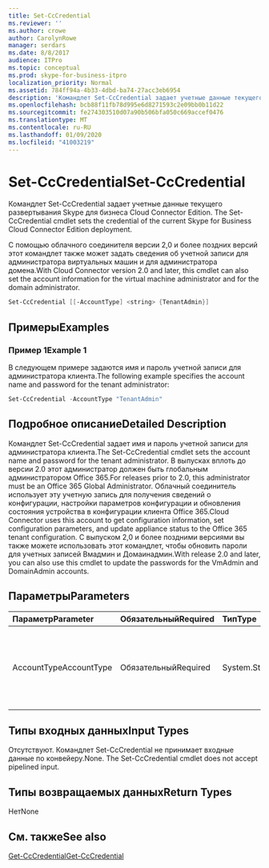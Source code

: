 ```yaml
---
title: Set-CcCredential
ms.reviewer: ''
ms.author: crowe
author: CarolynRowe
manager: serdars
ms.date: 8/8/2017
audience: ITPro
ms.topic: conceptual
ms.prod: skype-for-business-itpro
localization_priority: Normal
ms.assetid: 784ff94a-4b33-4dbd-ba74-27acc3eb6954
description: 'Командлет Set-CcCredential задает учетные данные текущего развертывания Skype для бизнеса Cloud Connector Edition. '
ms.openlocfilehash: bcb88f11fb78d995e6d8271593c2e09bb0b11d22
ms.sourcegitcommit: fe274303510d07a90b506bfa050c669accef0476
ms.translationtype: MT
ms.contentlocale: ru-RU
ms.lasthandoff: 01/09/2020
ms.locfileid: "41003219"
---
```

# <a name="set-cccredential"></a><span data-ttu-id="cac65-103">Set-CcCredential</span><span class="sxs-lookup"><span data-stu-id="cac65-103">Set-CcCredential</span></span>
 
<span data-ttu-id="cac65-104">Командлет Set-CcCredential задает учетные данные текущего развертывания Skype для бизнеса Cloud Connector Edition. </span><span class="sxs-lookup"><span data-stu-id="cac65-104">The Set-CcCredential cmdlet sets the credential of the current Skype for Business Cloud Connector Edition deployment.</span></span> 
  
<span data-ttu-id="cac65-105">С помощью облачного соединителя версии 2,0 и более поздних версий этот командлет также может задать сведения об учетной записи для администратора виртуальных машин и для администратора домена.</span><span class="sxs-lookup"><span data-stu-id="cac65-105">With Cloud Connector version 2.0 and later, this cmdlet can also set the account information for the virtual machine administrator and for the domain administrator.</span></span>
  
```powershell
Set-CcCredential [[-AccountType] <string> {TenantAdmin}]
```

## <a name="examples"></a><span data-ttu-id="cac65-106">Примеры</span><span class="sxs-lookup"><span data-stu-id="cac65-106">Examples</span></span>
<span data-ttu-id="cac65-107"><a name="Examples"> </a></span><span class="sxs-lookup"><span data-stu-id="cac65-107"></span></span>

### <a name="example-1"></a><span data-ttu-id="cac65-108">Пример 1</span><span class="sxs-lookup"><span data-stu-id="cac65-108">Example 1</span></span>

<span data-ttu-id="cac65-109">В следующем примере задаются имя и пароль учетной записи для администратора клиента.</span><span class="sxs-lookup"><span data-stu-id="cac65-109">The following example specifies the account name and password for the tenant administrator:</span></span>
  
```powershell
Set-CcCredential -AccountType "TenantAdmin"
```

## <a name="detailed-description"></a><span data-ttu-id="cac65-110">Подробное описание</span><span class="sxs-lookup"><span data-stu-id="cac65-110">Detailed Description</span></span>
<span data-ttu-id="cac65-111"><a name="DetailedDescription"> </a></span><span class="sxs-lookup"><span data-stu-id="cac65-111"></span></span>

<span data-ttu-id="cac65-112">Командлет Set-CcCredential задает имя и пароль учетной записи для администратора клиента.</span><span class="sxs-lookup"><span data-stu-id="cac65-112">The Set-CcCredential cmdlet sets the account name and password for the tenant administrator.</span></span> <span data-ttu-id="cac65-113">В выпусках вплоть до версии 2.0 этот администратор должен быть глобальным администратором Office 365.</span><span class="sxs-lookup"><span data-stu-id="cac65-113">For releases prior to 2.0, this administrator must be an Office 365 Global Administrator.</span></span> <span data-ttu-id="cac65-114">Облачный соединитель использует эту учетную запись для получения сведений о конфигурации, настройки параметров конфигурации и обновления состояния устройства в конфигурации клиента Office 365.</span><span class="sxs-lookup"><span data-stu-id="cac65-114">Cloud Connector uses this account to get configuration information, set configuration parameters, and update appliance status to the Office 365 tenant configuration.</span></span> <span data-ttu-id="cac65-115">С выпуском 2,0 и более поздними версиями вы также можете использовать этот командлет, чтобы обновить пароли для учетных записей Вмадмин и Домаинадмин.</span><span class="sxs-lookup"><span data-stu-id="cac65-115">With release 2.0 and later, you can also use this cmdlet to update the passwords for the VmAdmin and DomainAdmin accounts.</span></span>
  
## <a name="parameters"></a><span data-ttu-id="cac65-116">Параметры</span><span class="sxs-lookup"><span data-stu-id="cac65-116">Parameters</span></span>
<span data-ttu-id="cac65-117"><a name="DetailedDescription"> </a></span><span class="sxs-lookup"><span data-stu-id="cac65-117"></span></span>

|<span data-ttu-id="cac65-118">**Параметр**</span><span class="sxs-lookup"><span data-stu-id="cac65-118">**Parameter**</span></span>|<span data-ttu-id="cac65-119">**Обязательный**</span><span class="sxs-lookup"><span data-stu-id="cac65-119">**Required**</span></span>|<span data-ttu-id="cac65-120">**Тип**</span><span class="sxs-lookup"><span data-stu-id="cac65-120">**Type**</span></span>|<span data-ttu-id="cac65-121">**Описание**</span><span class="sxs-lookup"><span data-stu-id="cac65-121">**Description**</span></span>|
|:-----|:-----|:-----|:-----|
| <span data-ttu-id="cac65-122">AccountType</span><span class="sxs-lookup"><span data-stu-id="cac65-122">AccountType</span></span> <br/> | <span data-ttu-id="cac65-123">Обязательный</span><span class="sxs-lookup"><span data-stu-id="cac65-123">Required</span></span> <br/> |<span data-ttu-id="cac65-124">System.String</span><span class="sxs-lookup"><span data-stu-id="cac65-124">System.String</span></span>  <br/> | <span data-ttu-id="cac65-125"> Параметр должен иметь значение "TenantAdmin", "VmAdmin" или "DomainAdmin".</span><span class="sxs-lookup"><span data-stu-id="cac65-125">Parameter value must be "TenantAdmin", "VmAdmin", or "DomainAdmin".</span></span> <br/> |
   
## <a name="input-types"></a><span data-ttu-id="cac65-126">Типы входных данных</span><span class="sxs-lookup"><span data-stu-id="cac65-126">Input Types</span></span>
<span data-ttu-id="cac65-127"><a name="InputTypes"> </a></span><span class="sxs-lookup"><span data-stu-id="cac65-127"></span></span>

<span data-ttu-id="cac65-p102">Отсутствуют. Командлет Set-CcCredential не принимает входные данные по конвейеру.</span><span class="sxs-lookup"><span data-stu-id="cac65-p102">None. The Set-CcCredential cmdlet does not accept pipelined input.</span></span>
  
## <a name="return-types"></a><span data-ttu-id="cac65-130">Типы возвращаемых данных</span><span class="sxs-lookup"><span data-stu-id="cac65-130">Return Types</span></span>
<span data-ttu-id="cac65-131"><a name="ReturnTypes"> </a></span><span class="sxs-lookup"><span data-stu-id="cac65-131"></span></span>

<span data-ttu-id="cac65-132">Нет</span><span class="sxs-lookup"><span data-stu-id="cac65-132">None</span></span>
  
## <a name="see-also"></a><span data-ttu-id="cac65-133">См. также</span><span class="sxs-lookup"><span data-stu-id="cac65-133">See also</span></span>
<span data-ttu-id="cac65-134"><a name="ReturnTypes"> </a></span><span class="sxs-lookup"><span data-stu-id="cac65-134"></span></span>

[<span data-ttu-id="cac65-135">Get-CcCredential</span><span class="sxs-lookup"><span data-stu-id="cac65-135">Get-CcCredential</span></span>](get-cccredential.md)
  


